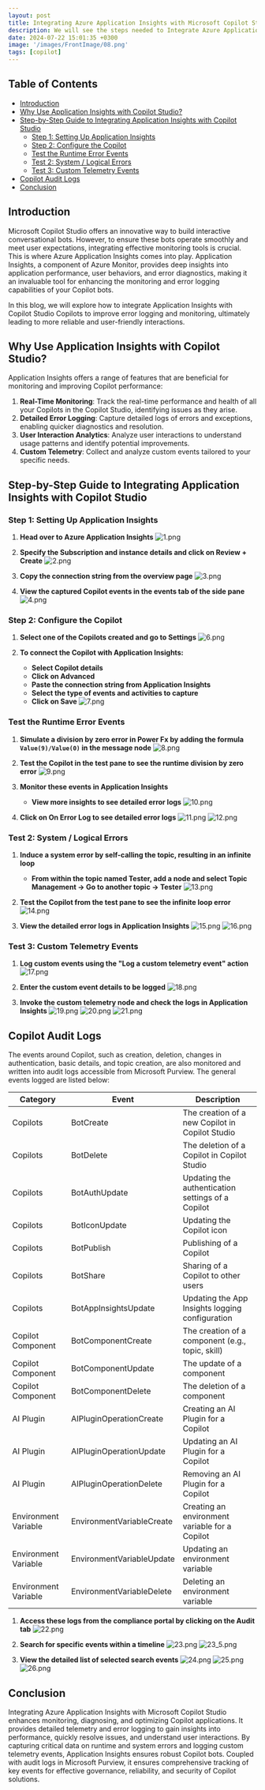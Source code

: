 ```yaml
---
layout: post
title: Integrating Azure Application Insights with Microsoft Copilot Studio for Enhanced Monitoring and Error Logging
description: We will see the steps needed to Integrate Azure Application Insights and Audit Logs with Microsoft Copilot Studio for Enhanced Monitoring and Error Logging
date: 2024-07-22 15:01:35 +0300
image: '/images/FrontImage/08.png'
tags: [copilot]
---
```


## Table of Contents
- [Introduction](#introduction)
- [Why Use Application Insights with Copilot Studio?](#why-use-application-insights-with-copilot-studio)
- [Step-by-Step Guide to Integrating Application Insights with Copilot Studio](#step-by-step-guide-to-integrating-application-insights-with-copilot-studio)
  - [Step 1: Setting Up Application Insights](#step-1-setting-up-application-insights)
  - [Step 2: Configure the Copilot](#step-2-configure-the-copilot)
  - [Test the Runtime Error Events](#test-the-runtime-error-events)
  - [Test 2: System / Logical Errors](#test-2-system-logical-errors)
  - [Test 3: Custom Telemetry Events](#test-3-custom-telemetry-events)
- [Copilot Audit Logs](#copilot-audit-logs)
- [Conclusion](#conclusion)

## Introduction

Microsoft Copilot Studio offers an innovative way to build interactive conversational bots. However, to ensure these bots operate smoothly and meet user expectations, integrating effective monitoring tools is crucial. This is where Azure Application Insights comes into play. Application Insights, a component of Azure Monitor, provides deep insights into application performance, user behaviors, and error diagnostics, making it an invaluable tool for enhancing the monitoring and error logging capabilities of your Copilot bots.

In this blog, we will explore how to integrate Application Insights with Copilot Studio Copilots to improve error logging and monitoring, ultimately leading to more reliable and user-friendly interactions.

## Why Use Application Insights with Copilot Studio?

Application Insights offers a range of features that are beneficial for monitoring and improving Copilot performance:

1. **Real-Time Monitoring**: Track the real-time performance and health of all your Copilots in the Copilot Studio, identifying issues as they arise.
2. **Detailed Error Logging**: Capture detailed logs of errors and exceptions, enabling quicker diagnostics and resolution.
3. **User Interaction Analytics**: Analyze user interactions to understand usage patterns and identify potential improvements.
4. **Custom Telemetry**: Collect and analyze custom events tailored to your specific needs.

## Step-by-Step Guide to Integrating Application Insights with Copilot Studio

### Step 1: Setting Up Application Insights

1. **Head over to Azure Application Insights**
   ![1.png](\images\08_CopilotApplicationInsights\1.png)

2. **Specify the Subscription and instance details and click on Review + Create**
   ![2.png](\images\08_CopilotApplicationInsights\2.png)

3. **Copy the connection string from the overview page**
   ![3.png](\images\08_CopilotApplicationInsights\3.png)

4. **View the captured Copilot events in the events tab of the side pane**
   ![4.png](\images\08_CopilotApplicationInsights\4.png)

### Step 2: Configure the Copilot

1. **Select one of the Copilots created and go to Settings**
   ![6.png](\images\08_CopilotApplicationInsights\6.png)

2. **To connect the Copilot with Application Insights:**
   - **Select Copilot details**
   - **Click on Advanced**
   - **Paste the connection string from Application Insights**
   - **Select the type of events and activities to capture**
   - **Click on Save**
   ![7.png](\images\08_CopilotApplicationInsights\7.png)

### Test the Runtime Error Events

1. **Simulate a division by zero error in Power Fx by adding the formula `Value(9)/Value(0)` in the message node**
   ![8.png](\images\08_CopilotApplicationInsights\8.png)

2. **Test the Copilot in the test pane to see the runtime division by zero error**
   ![9.png](\images\08_CopilotApplicationInsights\9.png)

3. **Monitor these events in Application Insights**
   - **View more insights to see detailed error logs**
   ![10.png](\images\08_CopilotApplicationInsights\10.png)

4. **Click on On Error Log to see detailed error logs**
   ![11.png](\images\08_CopilotApplicationInsights\11.png)
   ![12.png](\images\08_CopilotApplicationInsights\12.png)

### Test 2: System / Logical Errors

1. **Induce a system error by self-calling the topic, resulting in an infinite loop**
   - **From within the topic named Tester, add a node and select Topic Management -> Go to another topic -> Tester**
   ![13.png](\images\08_CopilotApplicationInsights\13.png)

2. **Test the Copilot from the test pane to see the infinite loop error**
   ![14.png](\images\08_CopilotApplicationInsights\14.png)

3. **View the detailed error logs in Application Insights**
   ![15.png](\images\08_CopilotApplicationInsights\15.png)
   ![16.png](\images\08_CopilotApplicationInsights\16.png)

### Test 3: Custom Telemetry Events

1. **Log custom events using the "Log a custom telemetry event" action**
   ![17.png](\images\08_CopilotApplicationInsights\17.png)

2. **Enter the custom event details to be logged**
   ![18.png](\images\08_CopilotApplicationInsights\18.png)

3. **Invoke the custom telemetry node and check the logs in Application Insights**
   ![19.png](\images\08_CopilotApplicationInsights\19.png)
   ![20.png](\images\08_CopilotApplicationInsights\20.png)
   ![21.png](\images\08_CopilotApplicationInsights\21.png)

## Copilot Audit Logs

The events around Copilot, such as creation, deletion, changes in authentication, basic details, and topic creation, are also monitored and written into audit logs accessible from Microsoft Purview. The general events logged are listed below:

| Category           | Event                      | Description                                          |
|--------------------|----------------------------|------------------------------------------------------|
| Copilots           | BotCreate                  | The creation of a new Copilot in Copilot Studio      |
| Copilots           | BotDelete                  | The deletion of a Copilot in Copilot Studio          |
| Copilots           | BotAuthUpdate              | Updating the authentication settings of a Copilot    |
| Copilots           | BotIconUpdate              | Updating the Copilot icon                            |
| Copilots           | BotPublish                 | Publishing of a Copilot                              |
| Copilots           | BotShare                   | Sharing of a Copilot to other users                  |
| Copilots           | BotAppInsightsUpdate       | Updating the App Insights logging configuration      |
| Copilot Component  | BotComponentCreate         | The creation of a component (e.g., topic, skill)     |
| Copilot Component  | BotComponentUpdate         | The update of a component                            |
| Copilot Component  | BotComponentDelete         | The deletion of a component                          |
| AI Plugin          | AIPluginOperationCreate    | Creating an AI Plugin for a Copilot                  |
| AI Plugin          | AIPluginOperationUpdate    | Updating an AI Plugin for a Copilot                  |
| AI Plugin          | AIPluginOperationDelete    | Removing an AI Plugin for a Copilot                  |
| Environment Variable| EnvironmentVariableCreate  | Creating an environment variable for a Copilot       |
| Environment Variable| EnvironmentVariableUpdate  | Updating an environment variable                     |
| Environment Variable| EnvironmentVariableDelete  | Deleting an environment variable                     |

1. **Access these logs from the compliance portal by clicking on the Audit tab**
   ![22.png](\images\08_CopilotApplicationInsights\22.png)

2. **Search for specific events within a timeline**
   ![23.png](\images\08_CopilotApplicationInsights\23.png)
   ![23_5.png](\images\08_CopilotApplicationInsights\23_5.png)

3. **View the detailed list of selected search events**
   ![24.png](\images\08_CopilotApplicationInsights\24.png)
   ![25.png](\images\08_CopilotApplicationInsights\25.png)
   ![26.png](\images\08_CopilotApplicationInsights\26.png)

## Conclusion

Integrating Azure Application Insights with Microsoft Copilot Studio enhances monitoring, diagnosing, and optimizing Copilot applications. It provides detailed telemetry and error logging to gain insights into performance, quickly resolve issues, and understand user interactions. By capturing critical data on runtime and system errors and logging custom telemetry events, Application Insights ensures robust Copilot bots. Coupled with audit logs in Microsoft Purview, it ensures comprehensive tracking of key events for effective governance, reliability, and security of Copilot solutions.
